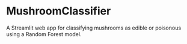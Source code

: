 # MushroomClassifier
A Streamlit web app for classifying mushrooms as edible or poisonous using a Random Forest model.

